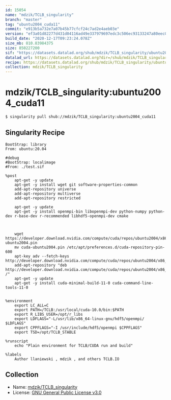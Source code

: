 ```yaml
---
id: 15054
name: "mdzik/TCLB_singularity"
branch: "master"
tag: "ubuntu2004_cuda11"
commit: "e913b5a732e7a07b45b77cfcf24c7ad2e4aeb03e"
version: "ef3a01d82277d431d04116ad49e337979697edc3c506ec93133247a80eec0814"
build_date: "2020-12-17T09:23:24.078Z"
size_mb: 810.83984375
size: 850227200
sif: "https://datasets.datalad.org/shub/mdzik/TCLB_singularity/ubuntu2004_cuda11/2020-12-17-e913b5a7-ef3a01d8/ef3a01d82277d431d04116ad49e337979697edc3c506ec93133247a80eec0814.sif"
datalad_url: https://datasets.datalad.org?dir=/shub/mdzik/TCLB_singularity/ubuntu2004_cuda11/2020-12-17-e913b5a7-ef3a01d8/
recipe: https://datasets.datalad.org/shub/mdzik/TCLB_singularity/ubuntu2004_cuda11/2020-12-17-e913b5a7-ef3a01d8/Singularity
collection: mdzik/TCLB_singularity
---
```


# mdzik/TCLB_singularity:ubuntu2004_cuda11

```bash
$ singularity pull shub://mdzik/TCLB_singularity:ubuntu2004_cuda11
```

## Singularity Recipe

```singularity
BootStrap: library
From: ubuntu:20.04

#debug
#BootStrap: localimage
#From: ./test.sif

%post
    apt-get -y update
    apt-get -y install wget git software-properties-common 
    add-apt-repository universe
    add-apt-repository multiverse
    add-apt-repository restricted
    
    apt-get -y update
    apt-get -y install openmpi-bin libopenmpi-dev python-numpy python-dev r-base-dev r-recommended libhdf5-openmpi-dev cmake


    
    wget https://developer.download.nvidia.com/compute/cuda/repos/ubuntu2004/x86_64/cuda-ubuntu2004.pin
    mv cuda-ubuntu2004.pin /etc/apt/preferences.d/cuda-repository-pin-600
    apt-key adv --fetch-keys http://developer.download.nvidia.com/compute/cuda/repos/ubuntu2004/x86_64/7fa2af80.pub
    add-apt-repository "deb http://developer.download.nvidia.com/compute/cuda/repos/ubuntu2004/x86_64/ /"
    apt-get -y update
    apt-get -y install cuda-minimal-build-11-0 cuda-command-line-tools-11-0

 
%environment
    export LC_ALL=C
    export PATH=/TCLB:/usr/local/cuda-10.0/bin:$PATH
    export R_LIBS_USER=/opt/r_libs  
    export LDFLAGS="-L/usr/lib/x86_64-linux-gnu/hdf5/openmpi/  $LDFLAGS" 
    export CPPFLAGS="-I /usr/include/hdf5/openmpi $CPPFLAGS"
    export TSD=/opt/TCLB_STABLE

%runscript
    echo "Plain environment for TCLB/CUDA run and build"

%labels
    Author llaniewski , mdzik , and others TCLB.IO
```

## Collection

 - Name: [mdzik/TCLB_singularity](https://github.com/mdzik/TCLB_singularity)
 - License: [GNU General Public License v3.0](https://api.github.com/licenses/gpl-3.0)

